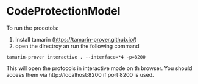 # CodeProtectionModel

To run the procotols:
1. Install tamarin (https://tamarin-prover.github.io/)
2. open the directroy an run the following command

```
tamarin-prover interactive . --interface=*4 -p=8200
```

This will open the protocols in interactive mode on th browser. You should access them via http://localhost:8200 if port 8200 is used. 